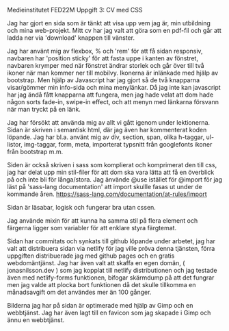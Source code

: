Medieinstitutet FED22M
Uppgift 3: CV med CSS

Jag har gjort en sida som är tänkt att visa upp vem jag är, min utbildning och mina web-projekt. 
Mitt cv har jag valt att göra som en pdf-fil och går att ladda ner via 'download' knappen till vänster.

Jag har använt mig av flexbox, % och 'rem' för att få sidan responsiv, navbaren har 'position sticky' för att fasta uppe i kanten av fönstret, navbaren 
krymper med när fönstret ändrar storlek och går över till två ikoner när man kommer ner till mobilvy. Ikonerna är inlänkade med hjälp av bootstrap.
Men hjälp av Javascript har jag gjort så de två knapparna visar/gömmer min info-sida och mina menylänkar. Då jag inte kan javascript har jag ändå fått knapparna att fungera, men jag hade velat att dom hade någon sorts fade-in, swipe-in effect, och att menyn med länkarna försvann när man tryckt på en länk.

Jag har försökt att använda mig av allt vi gått igenom under lektionerna. Sidan är skriven i semantisk html, där jag även har kommenterat koden löpande. 
Jag har bl.a. använt mig av div, section, span, olika h-taggar, ul-listor, img-taggar, form, meta, importerat typsnitt från googlefonts ikoner från bootstrap m.m.

Siden är också skriven i sass som komplierat och komprimerat den till css, jag har delat upp min stil-filer för att dom ska vara lätta att få en överblick på och inte bli för långa/stora.
Jag änvände @use istället för @import för jag läst på 'sass-lang documentation' att import skullle fasas ut under de kommande åren.
https://sass-lang.com/documentation/at-rules/import

Sidan är läsabar, logisk och fungerar bra utan cssen.

Jag använde mixin för att kunna ha samma stil på flera element och färgerna ligger som variabler för att enklare styra färgtemat.

Sidan har commitats och synkats till github löpande under arbetet, jag har valt att distribuera sidan via netlify för jag ville pröva denna tjänsten, förra uppgiften distribuerade jag med
github pages och en gratis webdomäntjänst.
Jag har även valt att skaffa en egen domän, ( jonasnilsson.dev ) som jag kopplat till netlify distributionen och jag testade även med netlify-forms funktionen, bifogar skärmdump på att det fungrar men jag valde att plocka bort funktionen då det skulle tillkomma en månadsavgift om det användes mer än 100 gånger.

Bilderna jag har på sidan är optimerade med hjälp av Gimp och en webbtjänst. 
Jag har även lagt till en favicon som jag skapade i Gimp och ännu en webbtjänst.

